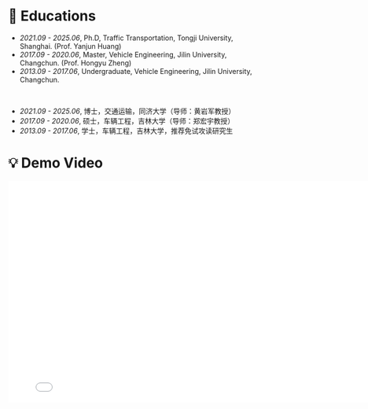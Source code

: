 
# 📖 Educations
- *2021.09 - 2025.06*, Ph.D, Traffic Transportation, Tongji University, Shanghai. (Prof. Yanjun Huang)
- *2017.09 - 2020.06*, Master, Vehicle Engineering, Jilin University, Changchun. (Prof. Hongyu Zheng)
- *2013.09 - 2017.06*, Undergraduate, Vehicle Engineering, Jilin University, Changchun.

<br/>

- *2021.09 - 2025.06*, 博士，交通运输，同济大学（导师：黄岩军教授）
- *2017.09 - 2020.06*, 硕士，车辆工程，吉林大学（导师：郑宏宇教授）
- *2013.09 - 2017.06*, 学士，车辆工程，吉林大学，推荐免试攻读研究生

# 💡 Demo Video

<div style="text-align:center;">
  <iframe
    width="800"
    height="450"
    src="//player.bilibili.com/player.html?aid=113016007821194&bvid="BV1RVWferE4u&cid=500001660576094&page=1"
    scrolling="no"
    border="0"
    frameborder="no"
    framespacing="0"
    allowfullscreen="true">
  </iframe>
</div>

